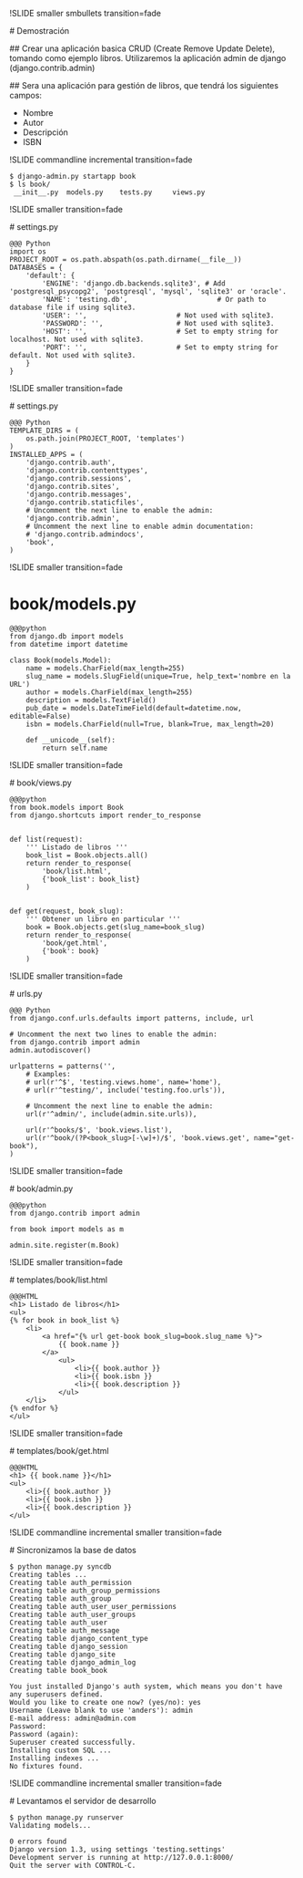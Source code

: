 !SLIDE smaller smbullets transition=fade

# Demostración

## Crear una aplicación basica CRUD (Create Remove Update Delete), tomando como ejemplo libros. Utilizaremos la aplicación admin de django (django.contrib.admin)

## Sera una aplicación para gestión de libros, que tendrá los siguientes campos: 

* Nombre
* Autor
* Descripción
* ISBN

!SLIDE commandline incremental transition=fade

    $ django-admin.py startapp book
    $ ls book/
     __init__.py  models.py    tests.py     views.py

!SLIDE smaller transition=fade

# settings.py

    @@@ Python
    import os
    PROJECT_ROOT = os.path.abspath(os.path.dirname(__file__))
    DATABASES = {
        'default': {
            'ENGINE': 'django.db.backends.sqlite3', # Add 'postgresql_psycopg2', 'postgresql', 'mysql', 'sqlite3' or 'oracle'.
            'NAME': 'testing.db',                      # Or path to database file if using sqlite3.
            'USER': '',                      # Not used with sqlite3.
            'PASSWORD': '',                  # Not used with sqlite3.
            'HOST': '',                      # Set to empty string for localhost. Not used with sqlite3.
            'PORT': '',                      # Set to empty string for default. Not used with sqlite3.
        }
    }

!SLIDE smaller transition=fade

# settings.py

    @@@ Python
    TEMPLATE_DIRS = (
        os.path.join(PROJECT_ROOT, 'templates')
    )
    INSTALLED_APPS = (
        'django.contrib.auth',
        'django.contrib.contenttypes',
        'django.contrib.sessions',
        'django.contrib.sites',
        'django.contrib.messages',
        'django.contrib.staticfiles',
        # Uncomment the next line to enable the admin:
        'django.contrib.admin',
        # Uncomment the next line to enable admin documentation:
        # 'django.contrib.admindocs',
        'book',
    )

!SLIDE smaller transition=fade

# book/models.py


    @@@python
    from django.db import models
    from datetime import datetime

    class Book(models.Model):
        name = models.CharField(max_length=255)
        slug_name = models.SlugField(unique=True, help_text='nombre en la URL')
        author = models.CharField(max_length=255)
        description = models.TextField()
        pub_date = models.DateTimeField(default=datetime.now, editable=False)
        isbn = models.CharField(null=True, blank=True, max_length=20)

        def __unicode__(self):
            return self.name

!SLIDE smaller transition=fade

# book/views.py 

    @@@python
    from book.models import Book
    from django.shortcuts import render_to_response
    
    
    def list(request):
        ''' Listado de libros '''
        book_list = Book.objects.all()
        return render_to_response(
            'book/list.html',
            {'book_list': book_list}
        )
    
    
    def get(request, book_slug):
        ''' Obtener un libro en particular '''
        book = Book.objects.get(slug_name=book_slug)
        return render_to_response(
            'book/get.html',
            {'book': book}
        )


!SLIDE smaller transition=fade

# urls.py

    @@@ Python
    from django.conf.urls.defaults import patterns, include, url
    
    # Uncomment the next two lines to enable the admin:
    from django.contrib import admin
    admin.autodiscover()
    
    urlpatterns = patterns('',
        # Examples:
        # url(r'^$', 'testing.views.home', name='home'),
        # url(r'^testing/', include('testing.foo.urls')),
    
        # Uncomment the next line to enable the admin:
        url(r'^admin/', include(admin.site.urls)),
    
        url(r'^books/$', 'book.views.list'),
        url(r'^book/(?P<book_slug>[-\w]+)/$', 'book.views.get', name="get-book"),
    )


!SLIDE smaller transition=fade

# book/admin.py 

    @@@python
    from django.contrib import admin
    
    from book import models as m
    
    admin.site.register(m.Book)


!SLIDE smaller transition=fade

# templates/book/list.html

    @@@HTML
    <h1> Listado de libros</h1>
    <ul>
    {% for book in book_list %}
        <li>
            <a href="{% url get-book book_slug=book.slug_name %}">
                {{ book.name }}
            </a>
                <ul>
                    <li>{{ book.author }}
                    <li>{{ book.isbn }}
                    <li>{{ book.description }}
                </ul>
        </li>
    {% endfor %}
    </ul>


!SLIDE smaller transition=fade

# templates/book/get.html

    @@@HTML
    <h1> {{ book.name }}</h1>
    <ul>
        <li>{{ book.author }}
        <li>{{ book.isbn }}
        <li>{{ book.description }}
    </ul>


!SLIDE commandline incremental smaller transition=fade

# Sincronizamos la base de datos 

    $ python manage.py syncdb
    Creating tables ...
    Creating table auth_permission
    Creating table auth_group_permissions
    Creating table auth_group
    Creating table auth_user_user_permissions
    Creating table auth_user_groups
    Creating table auth_user
    Creating table auth_message
    Creating table django_content_type
    Creating table django_session
    Creating table django_site
    Creating table django_admin_log
    Creating table book_book
    
    You just installed Django's auth system, which means you don't have any superusers defined.
    Would you like to create one now? (yes/no): yes
    Username (Leave blank to use 'anders'): admin
    E-mail address: admin@admin.com
    Password: 
    Password (again): 
    Superuser created successfully.
    Installing custom SQL ...
    Installing indexes ...
    No fixtures found.

!SLIDE commandline incremental smaller transition=fade

# Levantamos el servidor de desarrollo

    $ python manage.py runserver
    Validating models...
    
    0 errors found
    Django version 1.3, using settings 'testing.settings'
    Development server is running at http://127.0.0.1:8000/
    Quit the server with CONTROL-C.


